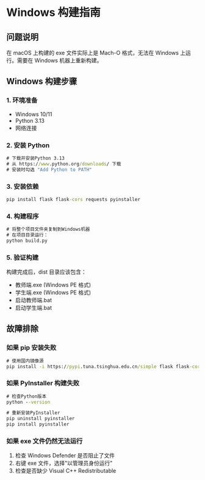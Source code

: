 # Windows 构建指南

## 问题说明

在 macOS 上构建的 exe 文件实际上是 Mach-O 格式，无法在 Windows 上运行。需要在 Windows 机器上重新构建。

## Windows 构建步骤

### 1. 环境准备

- Windows 10/11
- Python 3.13
- 网络连接

### 2. 安装 Python

```cmd
# 下载并安装Python 3.13
# 从 https://www.python.org/downloads/ 下载
# 安装时勾选 "Add Python to PATH"
```

### 3. 安装依赖

```cmd
pip install flask flask-cors requests pyinstaller
```

### 4. 构建程序

```cmd
# 将整个项目文件夹复制到Windows机器
# 在项目目录运行：
python build.py
```

### 5. 验证构建

构建完成后，dist 目录应该包含：

- 教师端.exe (Windows PE 格式)
- 学生端.exe (Windows PE 格式)
- 启动教师端.bat
- 启动学生端.bat

## 故障排除

### 如果 pip 安装失败

```cmd
# 使用国内镜像源
pip install -i https://pypi.tuna.tsinghua.edu.cn/simple flask flask-cors requests pyinstaller
```

### 如果 PyInstaller 构建失败

```cmd
# 检查Python版本
python --version

# 重新安装PyInstaller
pip uninstall pyinstaller
pip install pyinstaller
```

### 如果 exe 文件仍然无法运行

1. 检查 Windows Defender 是否阻止了文件
2. 右键 exe 文件，选择"以管理员身份运行"
3. 检查是否缺少 Visual C++ Redistributable
